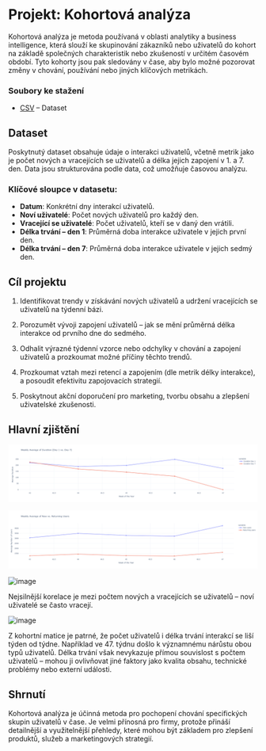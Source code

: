 # Projekt: Kohortová analýza
Kohortová analýza je metoda používaná v oblasti analytiky a business intelligence, která slouží ke skupinování zákazníků nebo uživatelů do kohort na základě společných charakteristik nebo zkušeností v určitém časovém období. Tyto kohorty jsou pak sledovány v čase, aby bylo možné pozorovat změny v chování, používání nebo jiných klíčových metrikách.

###  Soubory ke stažení
-  [CSV](cohorts.csv) – Dataset


## Dataset
Poskytnutý dataset obsahuje údaje o interakci uživatelů, včetně metrik jako je počet nových a vracejících se uživatelů a délka jejich zapojení v 1. a 7. den. Data jsou strukturována podle data, což umožňuje časovou analýzu.


### Klíčové sloupce v datasetu:
- **Datum**: Konkrétní dny interakcí uživatelů.
- **Noví uživatelé**: Počet nových uživatelů pro každý den.
- **Vracející se uživatelé**: Počet uživatelů, kteří se v daný den vrátili.
- **Délka trvání – den 1**: Průměrná doba interakce uživatele v jejich první den.
- **Délka trvání – den 7**: Průměrná doba interakce uživatele v jejich sedmý den.

## Cíl projektu
1. Identifikovat trendy v získávání nových uživatelů a udržení vracejících se uživatelů na týdenní bázi.

2. Porozumět vývoji zapojení uživatelů – jak se mění průměrná délka interakce od prvního dne do sedmého.

3. Odhalit výrazné týdenní vzorce nebo odchylky v chování a zapojení uživatelů a prozkoumat možné příčiny těchto trendů.

4. Prozkoumat vztah mezi retencí a zapojením (dle metrik délky interakce), a posoudit efektivitu zapojovacích strategií.

5. Poskytnout akční doporučení pro marketing, tvorbu obsahu a zlepšení uživatelské zkušenosti.

## Hlavní zjištění


![kohortova-analyza](https://github.com/paget82/kohortova-analyza/raw/main/Weekly%20Average%20of%20Duration.png)

![kohortova-analyza](https://github.com/paget82/kohortova-analyza/raw/main/Weekly%20Average%20of%20New%20vs.%20Returning%20Users.png)


![image](https://github.com/user-attachments/assets/a5ec873b-154f-4971-b144-91e5732848d2)

Nejsilnější korelace je mezi počtem nových a vracejících se uživatelů – noví uživatelé se často vracejí.

![image](https://github.com/user-attachments/assets/6e2019ba-0c00-4669-89ad-af2b10413db7)

Z kohortní matice je patrné, že počet uživatelů i délka trvání interakcí se liší týden od týdne. Například ve 47. týdnu došlo k významnému nárůstu obou typů uživatelů. Délka trvání však nevykazuje přímou souvislost s počtem uživatelů – mohou ji ovlivňovat jiné faktory jako kvalita obsahu, technické problémy nebo externí události.


## Shrnutí
Kohortová analýza je účinná metoda pro pochopení chování specifických skupin uživatelů v čase. Je velmi přínosná pro firmy, protože přináší detailnější a využitelnější přehledy, které mohou být základem pro zlepšení produktů, služeb a marketingových strategií.

